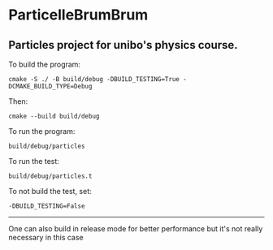 # ParticelleBrumBrum

Particles project for unibo's physics course.
----
To build the program:

```
cmake -S ./ -B build/debug -DBUILD_TESTING=True -DCMAKE_BUILD_TYPE=Debug
```

Then:

```
cmake --build build/debug
```

To run the program:

```
build/debug/particles
```

To run the test:

```
build/debug/particles.t
```

To not build the test, set:

```
-DBUILD_TESTING=False
```
----
One can also build in release mode for better performance but it's not really necessary in this case